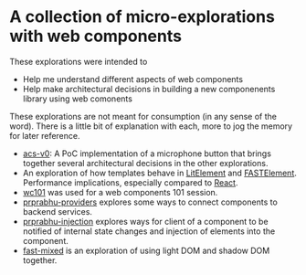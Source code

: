 # A collection of micro-explorations with web components

These explorations were intended to

* Help me understand different aspects of web components
* Help make architectural decisions in building a new componenents library using web comonents


These explorations are not meant for consumption (in any sense of the word). There is a little bit of explanation with each, more to jog the memory for later reference.

- [acs-v0](./acs-v0/README.md): A PoC implementation of a microphone button that brings together several architectural decisions in the other explorations.
- An exploration of how templates behave in [LitElement](./prprabhu-pg/README.md) and [FASTElement](./prprabhu-fast/README.md). Performance implications, especially compared to [React](./component-updates/README.md).
- [wc101](./wc101/README.md) was used for a web components 101 session.
- [prprabhu-providers](./prprabhu-providers/README.md) explores some ways to connect components to backend services.
- [prprabhu-injection](./prprabhu-injection/README.md) explores ways for client of a component to be notified of internal state changes and injection of elements into the component.
- [fast-mixed](./fast-mixed/README.md) is an exploration of using light DOM and shadow DOM together.
